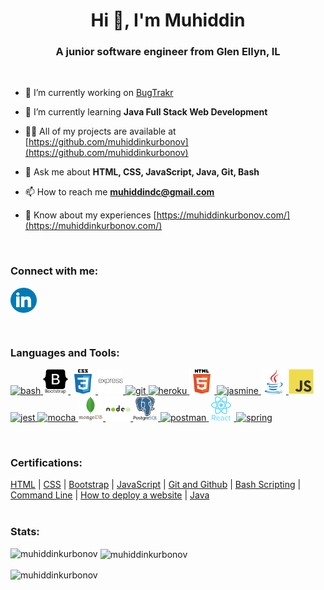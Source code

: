 <h1 align="center">Hi 👋, I'm Muhiddin</h1>
<h3 align="center">A junior software engineer from Glen Ellyn, IL</h3><br>


- 🔭 I’m currently working on [BugTrakr](https://github.com/muhiddinkurbonov/bugtrakr-backend)

- 🌱 I’m currently learning **Java Full Stack Web Development**

- 👨‍💻 All of my projects are available at [https://github.com/muhiddinkurbonov](https://github.com/muhiddinkurbonov)

- 💬 Ask me about **HTML, CSS, JavaScript, Java, Git, Bash**

- 📫 How to reach me **muhiddindc@gmail.com**

- 📄 Know about my experiences [https://muhiddinkurbonov.com/](https://muhiddinkurbonov.com/)

<br>
<h3 align="left">Connect with me:</h3>
<p align="left">
<a href="https://linkedin.com/in/muhiddinkurbonov" target="blank"><img align="center" src="linkedin_icon.png" alt="muhiddinkurbonov" height="40" width="42" /></a>
</p><br>

<h3 align="left">Languages and Tools:</h3>
<p align="left"> <a href="https://www.gnu.org/software/bash/" target="_blank" rel="noreferrer"> <img src="https://www.vectorlogo.zone/logos/gnu_bash/gnu_bash-icon.svg" alt="bash" width="40" height="40"/> </a> <a href="https://getbootstrap.com" target="_blank" rel="noreferrer"> <img src="https://raw.githubusercontent.com/devicons/devicon/master/icons/bootstrap/bootstrap-plain-wordmark.svg" alt="bootstrap" width="40" height="40"/> </a> <a href="https://www.w3schools.com/css/" target="_blank" rel="noreferrer"> <img src="https://raw.githubusercontent.com/devicons/devicon/master/icons/css3/css3-original-wordmark.svg" alt="css3" width="40" height="40"/> </a> <a href="https://expressjs.com" target="_blank" rel="noreferrer"> <img src="https://raw.githubusercontent.com/devicons/devicon/master/icons/express/express-original-wordmark.svg" alt="express" width="40" height="40"/> </a> <a href="https://git-scm.com/" target="_blank" rel="noreferrer"> <img src="https://www.vectorlogo.zone/logos/git-scm/git-scm-icon.svg" alt="git" width="40" height="40"/> </a> <a href="https://heroku.com" target="_blank" rel="noreferrer"> <img src="https://www.vectorlogo.zone/logos/heroku/heroku-icon.svg" alt="heroku" width="40" height="40"/> </a> <a href="https://www.w3.org/html/" target="_blank" rel="noreferrer"> <img src="https://raw.githubusercontent.com/devicons/devicon/master/icons/html5/html5-original-wordmark.svg" alt="html5" width="40" height="40"/> </a> <a href="https://jasmine.github.io/" target="_blank" rel="noreferrer"> <img src="https://www.vectorlogo.zone/logos/jasmine/jasmine-icon.svg" alt="jasmine" width="40" height="40"/> </a> <a href="https://www.java.com" target="_blank" rel="noreferrer"> <img src="https://raw.githubusercontent.com/devicons/devicon/master/icons/java/java-original.svg" alt="java" width="40" height="40"/> </a> <a href="https://developer.mozilla.org/en-US/docs/Web/JavaScript" target="_blank" rel="noreferrer"> <img src="https://raw.githubusercontent.com/devicons/devicon/master/icons/javascript/javascript-original.svg" alt="javascript" width="40" height="40"/> </a> <a href="https://jestjs.io" target="_blank" rel="noreferrer"> <img src="https://www.vectorlogo.zone/logos/jestjsio/jestjsio-icon.svg" alt="jest" width="40" height="40"/> </a> <a href="https://mochajs.org" target="_blank" rel="noreferrer"> <img src="https://www.vectorlogo.zone/logos/mochajs/mochajs-icon.svg" alt="mocha" width="40" height="40"/> </a> <a href="https://www.mongodb.com/" target="_blank" rel="noreferrer"> <img src="https://raw.githubusercontent.com/devicons/devicon/master/icons/mongodb/mongodb-original-wordmark.svg" alt="mongodb" width="40" height="40"/> </a> <a href="https://nodejs.org" target="_blank" rel="noreferrer"> <img src="https://raw.githubusercontent.com/devicons/devicon/master/icons/nodejs/nodejs-original-wordmark.svg" alt="nodejs" width="40" height="40"/> </a> <a href="https://www.postgresql.org" target="_blank" rel="noreferrer"> <img src="https://raw.githubusercontent.com/devicons/devicon/master/icons/postgresql/postgresql-original-wordmark.svg" alt="postgresql" width="40" height="40"/> </a> <a href="https://postman.com" target="_blank" rel="noreferrer"> <img src="https://www.vectorlogo.zone/logos/getpostman/getpostman-icon.svg" alt="postman" width="40" height="40"/> </a> <a href="https://reactjs.org/" target="_blank" rel="noreferrer"> <img src="https://raw.githubusercontent.com/devicons/devicon/master/icons/react/react-original-wordmark.svg" alt="react" width="40" height="40"/> </a> <a href="https://spring.io/" target="_blank" rel="noreferrer"> <img src="https://www.vectorlogo.zone/logos/springio/springio-icon.svg" alt="spring" width="40" height="40"/> </a> </p><br>

<h3 align="left">Certifications:</h3>
<a href="certs/html.pdf" target="_blank">HTML</a> |
<a href="certs/css.pdf" target="_blank">CSS</a> |
<a href="certs/learn_bootstrap.pdf" target="_blank">Bootstrap</a> |
<a href="certs/learn_javascript.pdf" target="_blank">JavaScript</a> |
<a href="certs/git&github.pdf" target="_blank">Git and Github</a> |
<a href="certs/bash_scripting.pdf" target="_blank">Bash Scripting</a> |
<a href="certs/command_line.pdf" target="_blank">Command Line</a> |
<a href="certs/how_to_deploy_a_website.pdf" target="_blank">How to deploy a website</a> |
<a href="certs/java.pdf" target="_blank">Java</a>
<br><br>

<h3 align="left">Stats:</h3>

<p><img align="left" src="https://github-readme-stats.vercel.app/api/top-langs?username=muhiddinkurbonov&show_icons=true&locale=en&layout=compact" alt="muhiddinkurbonov" /></p>

<p>&nbsp;<img align="center" src="https://github-readme-stats.vercel.app/api?username=muhiddinkurbonov&show_icons=true&locale=en" alt="muhiddinkurbonov" /></p>

<p><img align="center" src="https://github-readme-streak-stats.herokuapp.com/?user=muhiddinkurbonov&" alt="muhiddinkurbonov" /></p>
